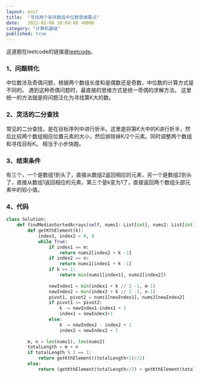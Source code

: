```yaml
---
layout: post
title:  "寻找两个有序数组中位数思维要点"
date:   2022-02-08 10:04:08 +0800
category: "计算机基础"
published: true
---
```


这道题在leetcode的链接是[leetcode](https://leetcode-cn.com/problems/median-of-two-sorted-arrays/)。

### 1、问题转化
中位数涉及奇偶问题，根据两个数组长度和是偶数还是奇数，中位数的计算方式是不同的。
遇到这种奇偶问题时，最直接的思维方式是统一奇偶的求解方法。
这里统一的方法就是将问题泛化为寻找第K大的数。

### 2、灵活的二分查找
常见的二分查找，是在目标序列中进行折半。这里是将第K大中的K进行折半，然后比较两个数组相应位置元素的大小，然后排除掉K/2个元素。同时调整两个数组和寻找目标K。
相当于小步快跑。

### 3、结束条件
有三个，一个是数组1到头了，直接从数组2返回相应的元素，另一个是数组2到头了，直接从数组1返回相应的元素，第三个是k变为1了，直接返回两个数组头部元素中的较小值。

### 4、代码

```python
class Solution:
    def findMedianSortedArrays(self, nums1: List[int], nums2: List[int]) -> float:
        def getKthElement(k):
            index1, index2 = 0, 0
            while True:
                if index1 == m:
                    return nums2[index2 + k -1]
                if index2 == n:
                    return nums1[index1 + k -1]
                if k == 1:
                    return min(nums1[index1], nums2[index2])
                
                newIndex1 = min(index1 + k // 2 -1, m-1)
                newIndex2 = min(index2 + k // 2 -1, n-1)
                pivot1, pivot2 = nums1[newIndex1], nums2[newIndex2]
                if pivot1 <= pivot2:
                    k -= newIndex1-index1 + 1
                    index1 = newIndex1+1
                else:
                    k -= newIndex2 - index2 + 1
                    index2 = newIndex2 + 1
        
        m, n = len(nums1), len(nums2)
        totalLength = m + n
        if totalLength % 2 == 1:
            return getKthElement((totalLength+1)//2)
        else:
            return (getKthElement(totalLength//2) + getKthElement(totalLength//2 + 1)) / 2
```